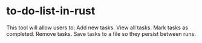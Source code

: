 # to-do-list-in-rust
This tool will allow users to:  Add new tasks. View all tasks. Mark tasks as completed. Remove tasks. Save tasks to a file so they persist between runs.
